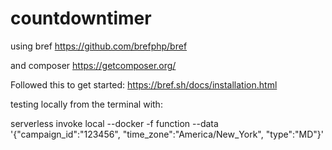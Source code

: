 # countdowntimer

using bref
https://github.com/brefphp/bref

and composer
https://getcomposer.org/


Followed this to get started:
https://bref.sh/docs/installation.html

testing locally from the terminal with:

serverless invoke local --docker -f function --data '{"campaign_id":"123456", "time_zone":"America/New_York", "type":"MD"}'
